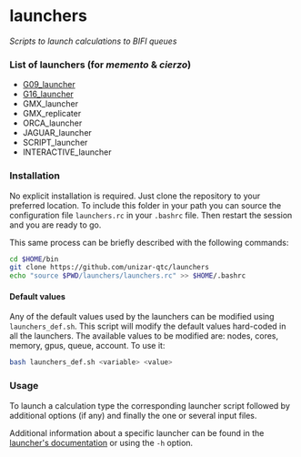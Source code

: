 # launchers
*Scripts to launch calculations to BIFI queues*

### List of launchers (for *memento* & *cierzo*)
  - [G09_launcher](./docs/GAUSSIAN_launcher.rst)
  - [G16_launcher](./docs/GAUSSIAN_launcher.rst)
  - GMX_launcher
  - GMX_replicater
  - ORCA_launcher
  - JAGUAR_launcher
  - SCRIPT_launcher
  - INTERACTIVE_launcher


### Installation
No explicit installation is required. Just clone the repository to your preferred location. To include this folder in your path you can source the configuration file `launchers.rc` in your `.bashrc` file. Then restart the session and you are ready to go.

This same process can be briefly described with the following commands:
```bash
cd $HOME/bin
git clone https://github.com/unizar-qtc/launchers
echo "source $PWD/launchers/launchers.rc" >> $HOME/.bashrc
```

#### Default values
Any of the default values used by the launchers can be modified using `launchers_def.sh`. This script will modify the default values hard-coded in all the launchers. The available values to be modified are: nodes, cores, memory, gpus, queue, account. To use it:
```bash
bash launchers_def.sh <variable> <value>
```

### Usage
To launch a calculation type the corresponding launcher script followed by additional options (if any) and finally the one or several input files.

Additional information about a specific launcher can be found in the [launcher's documentation](./docs) or using the `-h` option.
